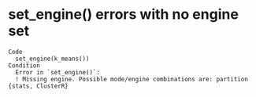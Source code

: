 # set_engine() errors with no engine set

    Code
      set_engine(k_means())
    Condition
      Error in `set_engine()`:
      ! Missing engine. Possible mode/engine combinations are: partition {stats, ClusterR}

